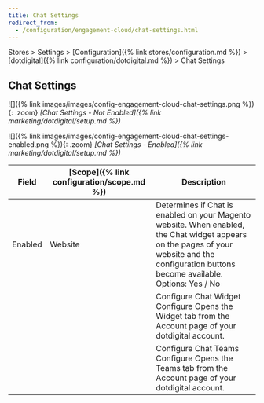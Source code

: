 ```yaml
---
title: Chat Settings
redirect_from:
  - /configuration/engagement-cloud/chat-settings.html
---
```


Stores > Settings > [Configuration]({% link stores/configuration.md %}) > [dotdigital]({% link configuration/dotdigital.md %}) > Chat Settings

## Chat Settings

![]({% link images/images/config-engagement-cloud-chat-settings.png %}){: .zoom}
_[Chat Settings - Not Enabled]({% link marketing/dotdigital/setup.md %})_

![]({% link images/images/config-engagement-cloud-chat-settings-enabled.png %}){: .zoom}
_[Chat Settings - Enabled]({% link marketing/dotdigital/setup.md %})_

|Field|[Scope]({% link configuration/scope.md %})|Description|
|--- |--- |--- |
|Enabled|Website|Determines if Chat is enabled on your Magento website. When enabled, the Chat widget appears on the pages of your website and the configuration buttons become available. Options: Yes / No|
|||Configure Chat Widget<br /><span class="btn">Configure</span> Opens the Widget tab from the Account page of your dotdigital account.|
|||Configure Chat Teams<br /><span class="btn">Configure</span> Opens the Teams tab from the Account page of your dotdigital account.|
